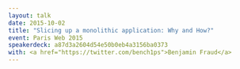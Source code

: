 ```yaml
---
layout: talk
date: 2015-10-02
title: "Slicing up a monolithic application: Why and How?"
event: Paris Web 2015
speakerdeck: a87d3a2604d54e50b0eb4a3156ba0373
with: <a href="https://twitter.com/bench1ps">Benjamin Fraud</a>
---
```


